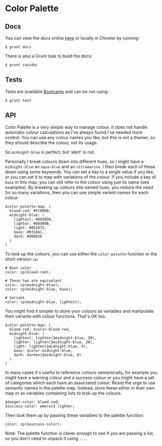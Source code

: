 # Color Palette

## Docs

You can view the docs online [here](http://undistraction.github.io/palette/docs/) or locally in Chrome by running:

```
$ grunt docs
```

There is also a Grunt task to build the docs:

```
$ grunt sassdoc
```

## Tests

Tests are available [Bootcamp](https://github.com/thejameskyle/bootcamp) and can
be run using:

```
$ grunt test
```

## API

Color Palette is a very simple way to manage colour. It does not handle automatic colour calculations as I've always found I've needed more control. You can use any colour names you like, but this is not a themer, so they should describe the colour, not its usage.

So `midnight-blue` is perfect, but 'alert' is not.

Personally I break colours down into different hues, so I might have a `midnight-blue` an `aqua-blue` and an `ultramarine`. I then break each of these down using some keywords. You can set a key to a single value if you like, or you can set it to map with variations of the colour. If you include a key of `base` in this map, you can still refer to the colour using just its name (see examples). By breaking up colours into named hues, you reduce the need for so many variations, then you can use simple varient names for each colour.

```
$color-palette-map: (
  blood-red: #FC0000,
  midnight-blue: (
    lightest: #095ED8,
    lighter: #08409B,
    light: #052972,
    base: #03184C,
    dark: #000D26
  )
)
```

To look up the colours, you can use either the `color-palette` function or the short version `cp`:

```
# Root color
color: cp(blood-red);

# These two are equivalent
color: cp(midnight-blue);
color: cp(midnight-blue, base);

# Variant
color: cp(midnight-blue, lightest);
```

You might find it simpler to store your colours as variables and manipulate their variants with colour functions. That's OK too:

```
$color-palette-map: (
  blood-red: $color-blood-red,
  midnight-blue: (
    lightest: lighten($midnight-blue, 30),
    lighter: lighten($midnight-blue, 20),
    light: lighten($midnight-blue, 9),
    base: $color-midnight-blue,
    dark: darken($midnight-blue, 8)
  )
)
```

In many cases it's useful to reference colours semantically, for example you might have a warning colour and a success colour or you might have a set of categories which each have an associated colour. Resist the urge to use semantic names in the palette map. Instead, store these either in their own map or as variables containing lists to look up the colours.

```
$danger-color: blood-red;
$success-color: emerald lighter;
```

Then look them up by passing these variables to the palette function:

```
color: cp($success-color);
```

Note: The palette function is clever enough to see if you are passing a list, so you don't need to unpack it using `...`.
